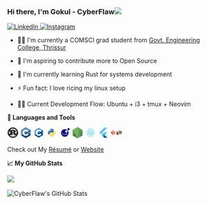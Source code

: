 ### Hi there, I'm Gokul - CyberFlaw<img src="https://media.giphy.com/media/hvRJCLFzcasrR4ia7z/giphy.gif" width="25px">

<a href="https://www.linkedin.com/in/gokul-dinesh-4835771b3/">
  <img alt="LinkedIn" width="22px" src="https://edent.github.io/SuperTinyIcons/images/svg/linkedin.svg" />
</a>
<a href="https://www.instagram.com/cyber.flaw/">
  <img alt="Instagram" width="22px" src="https://edent.github.io/SuperTinyIcons/images/svg/instagram.svg" />
</a>
<br/>

- 👨‍🎓 I'm currently a COMSCI grad student from [Govt. Engineering College, Thrissur](http://gectcr.ac.in)

- 🔭 I'm aspiring to contribute more to Open Source
 
- 🌱 I'm currently learning Rust for systems development
 
- ⚡ Fun fact: I love ricing my linux setup

- 👨‍💻 Current Development Flow: Ubuntu + i3 + tmux + Neovim 

**🔨 Languages and Tools**

<code><img height="26" src="https://raw.githubusercontent.com/github/explore/80688e429a7d4ef2fca1e82350fe8e3517d3494d/topics/rust/rust.png"></code>
<code><img height="26" src="https://raw.githubusercontent.com/github/explore/80688e429a7d4ef2fca1e82350fe8e3517d3494d/topics/cpp/cpp.png"></code>
<code><img height="26" src="https://raw.githubusercontent.com/github/explore/80688e429a7d4ef2fca1e82350fe8e3517d3494d/topics/c/c.png"></code>
<code><img height="26" src="https://raw.githubusercontent.com/github/explore/80688e429a7d4ef2fca1e82350fe8e3517d3494d/topics/python/python.png"></code>
<code><img height="26" src="https://raw.githubusercontent.com/github/explore/80688e429a7d4ef2fca1e82350fe8e3517d3494d/topics/lua/lua.png"></code>
<code><img height="26" src="https://raw.githubusercontent.com/github/explore/80688e429a7d4ef2fca1e82350fe8e3517d3494d/topics/nodejs/nodejs.png"></code>
<code><img height="26" src="https://raw.githubusercontent.com/github/explore/80688e429a7d4ef2fca1e82350fe8e3517d3494d/topics/react/react.png"></code>
<code><img height="26" src="https://raw.githubusercontent.com/github/explore/80688e429a7d4ef2fca1e82350fe8e3517d3494d/topics/flutter/flutter.png"></code>
<code><img height="26" src="https://raw.githubusercontent.com/github/explore/80688e429a7d4ef2fca1e82350fe8e3517d3494d/topics/git/git.png"></code>

 Check out My [Résumé](https://drive.google.com/file/d/1vSJLFnPly99_WlZQ_znS6GG4WZSm1xn7/view?usp=sharing) or [Website](https://cyberflaw.github.io/)

**📈 My GitHub Stats**

  <img src="https://github-readme-stats.vercel.app/api/top-langs/?username=CyberFlaw&layout=compact&theme=tokyonight&hide_border=true&show_icons=true&count_private=true">
  
  <p align="left"><img alt="CyberFlaw's GitHub Stats" src="https://github-readme-stats.vercel.app/api?username=CyberFlaw&show_icons=true&hide_border=true&count_private=true&theme=tokyonight" />
